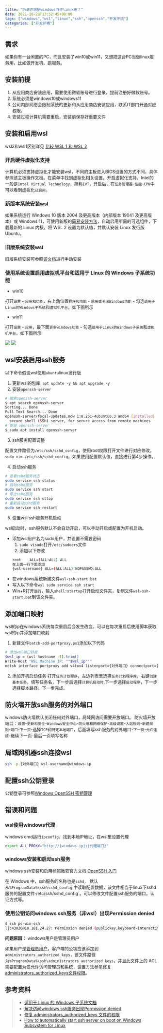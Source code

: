 ```yaml
---
title: "听说你想把windows当作linux用？"
date: 2021-10-28T13:52:45+08:00
tags: ["windows","wsl","linux","ssh","openssh","开发环境"]
categories: ["开发环境"]
---
```


## 需求
如果你有一台闲置的PC，而且安装了win10或win11，又想把这台PC当做linux服务用，比如做开发机、跑服务。

## 安装前提

1. 从应用商店安装应用，需要使用微软账号进行登录，提前注册好微软账号。
2. 系统必须是windows10或windows11
3. 公司内部网络会限制系统的更新和从应用商店安装应用，联系IT部门开通对应权限。
4. 安装过程计算机需要重启，安装前保存好重要文件

## 安装和启用wsl

wsl2和wsl1区别详见 [比较 WSL 1 和 WSL 2](https://docs.microsoft.com/zh-cn/windows/wsl/compare-versions)

### 开启硬件虚拟化支持

计算机必须支持虚拟化才能安装wsl，不同的主板进入BIOS设置的方式不同，具体参照该主板操作文档。在菜单中找到虚拟化相关设置，开启虚拟化支持。Intel的一般是`Intel Virtual Technology`，简称`IVT`，开启后，在`任务管理器`-`性能`-`CPU`中可以看到虚拟化`已启用`。

### 新版本系统安装wsl

如果系统运行 Windows 10 版本 2004 及更高版本（内部版本 19041 及更高版本）或 Windows 11，可使用新版的[简易安装方法](https://docs.microsoft.com/zh-cn/windows/wsl/install)，自动启用所需的可选组件，下载最新的 Linux 内核，将 WSL 2 设置为默认值，并默认安装 Linux 发行版 Ubuntu。

### 旧版系统安装wsl

旧版系统安装可参照[该文档](https://docs.microsoft.com/zh-cn/windows/wsl/install-manual)进行手动安装

### 使用系统设置启用虚拟机平台和适用于 Linux 的 Windows 子系统功能

- win10

打开`设置` - `应用和功能`，右上角位置`程序和功能` - `启用或关闭Windows功能` - 勾选`适用于Linux的Windows子系统`和`虚拟机平台`，如下图所示

- win11

打开`设置` - `应用`，最下面`更多windows功能` -  勾选`适用于Linux的Windows子系统`和`虚拟机平台`，如下图所示

![](https://cdn.jsdelivr.net/gh/windzhu0514/imagehost@master/images/1635336876812适用于Linux的Windows子系统.png)
![](https://cdn.jsdelivr.net/gh/windzhu0514/imagehost@master/images/1635336917450%E8%99%9A%E6%8B%9F%E6%9C%BA%E5%B9%B3%E5%8F%B0.png)

## wsl安装启用ssh服务

以下命令假设wsl使用`ubuntu`linux发行版
1. 更新wsl的包库` apt update -y && apt upgrade -y`
2. 安装`openssh-server`
```sh
# 搜索openssh-server
$ apt search openssh-server
Sorting... Done
Full Text Search... Done
openssh-server/focal-updates,now 1:8.2p1-4ubuntu0.3 amd64 [installed]
  secure shell (SSH) server, for secure access from remote machines
# 安装 openssh-server
$ sudo apt install openssh-server 
```
3. ssh服务配置调整

配置文件路径为`/etc/ssh/sshd_config`，使用root权限打开文件进行对应修改，`sudo vim /etc/ssh/sshd_config`，如果使用配置默认值，直接进行第4步操作。

4. 启动ssh服务
```sh
# 查看sshd服务状态
sudo service ssh status
# 启动sshd服务
sudo service ssh start
# 停止sshd服务
sudo service ssh sttop
# 重新启动sshd服务
sudo service ssh restart
```
5. 设置wsl ssh服务开机启动

wsl启动时，ssh服务默认不会自动开启，可以手动开启或配置为开机启动。

- 添加wsl用户名为sudo用户，并设置不需要密码
  1. `sudo visudo`打开`/etc/sudoers`文件
  2. 添加以下修改
  ```sh
  root    ALL=(ALL:ALL) ALL
  在上面一行下面添加
  {wsl-username} ALL=(ALL:ALL) NOPASSWD:ALL
  ```
- 在windows系统新建文件`wsl-ssh-start.bat`
- 写入以下命令`wsl sudo service ssh start`
- Win+R打开`运行`，输入`shell:startup`打开启动文件夹，复制文件`wsl-ssh-start.bat`到该文件夹。

## 添加端口映射
wsl的ip在windows系统每次重启后会发生改变，可以在每次重启后使用脚本获取wsl的ip并添加端口映射

1. 新建文件`batch-add-portproxy.ps1`添加以下代码
```sh
# 添加wsl端口转发
$wsl_ip = (wsl hostname -I).trim()
Write-Host "WSL Machine IP: ""$wsl_ip"""
netsh interface portproxy add v4tov4 listenport={对外端口} connectport={wsl-ssh-port} connectaddress=$wsl_ip
```
2. 添加开机启动任务
打开`任务计划程序`，左边列表里选择`任务计划程序库`，右键`创建基本任务`，填写任务名，下一步后选择`计算机启动时`,下一步选择`启动程序`，下一步选择脚本路径，下一步完成。

## 防火墙开放ssh服务的对外端口

windows防火墙默认关闭任何对外端口，局域网访问需要开放端口。
防火墙开放端口：`设置`-`更新和安全`-`Windows安全中心`-`防火墙和网络保护`-`高级设置`-`入站规则`-`新建规则`-`端口`-`下一页`-选择`TCP`和`特定本地端口`，后面填写ssh服务的对外端口-`下一页`-`允许连接`-继续下一页-最后一页填写名称

## 局域网机器ssh连接wsl

```sh
ssh -p {对外端口} wsl-username@windows-ip
```

## 配置ssh公钥登录

公钥登录可参照[Windows OpenSSH 密钥管理](https://docs.microsoft.com/zh-cn/windows-server/administration/openssh/openssh_keymanagement)

## 错误和问题

### wsl使用windows代理

windows cmd运行`ipconfig`，找到本地IP地址，在wsl里设置代理
```sh
export ALL_PROXY="http://{windows-ip}:{代理端口}"
```

### windows安装和启动ssh服务
windows ssh安装和启用参照微软官方文档 [ OpenSSH 入门](https://docs.microsoft.com/zh-cn/windows-server/administration/openssh/openssh_install_firstuse)


在 Windows 中，ssh服务的名称也是`sshd`， 默认从`%ProgramData%\ssh\sshd_config` 中读取配置数据，该文件相当于linux下sshd服务的配置文件·/etc/ssh/sshd_config`。可以修改文件配置ssh服务的端口，认证方式等。

### 使用公钥访问windows ssh服务（非wsl）出现Permission denied 

```sh
$ ssh pc-win-ssh
ljc43026@10.181.24.27: Permission denied (publickey,keyboard-interactive).
```

**问题原因：** windows用户是管理员用户

如果用户是[管理员用户](https://docs.microsoft.com/zh-cn/windows-server/administration/openssh/openssh_keymanagement#administrative-user)，客户端的公钥应该添加到`administrators_authorized_keys`，该文件路径为`%ProgramData%\ssh\administrators_authorized_keys`，并且此文件上的 ACL 需要配置为仅允许访问管理员和系统，设置方法参见[修复administrators_authorized_keys文件权限](https://github.com/PowerShell/Win32-OpenSSH/wiki/Security-protection-of-various-files-in-Win32-OpenSSH#administrators_authorized_keys)。

## 参考资料
> - [适用于 Linux 的 Windows 子系统文档](https://docs.microsoft.com/zh-cn/windows/wsl/)
> - [解决访问windows ssh服务出现Permission denied](https://github.com/PowerShell/Win32-OpenSSH/issues/1617#issuecomment-637910492)
> - [修复 administrators_authorized_keys  文件的权限](https://github.com/PowerShell/Win32-OpenSSH/wiki/Security-protection-of-various-files-in-Win32-OpenSSH#administrators_authorized_keys)
> - [How to automatically start ssh server on boot on Windows Subsystem for Linux](https://gist.github.com/dentechy/de2be62b55cfd234681921d5a8b6be11)